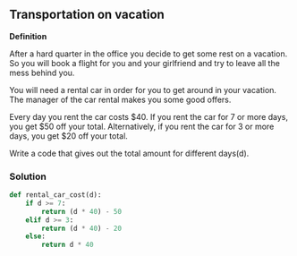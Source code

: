 ## Transportation on vacation

**Definition**

After a hard quarter in the office you decide to get some rest on a vacation. So you will book a flight for you and your girlfriend and try to leave all the mess behind you.

You will need a rental car in order for you to get around in your vacation. The manager of the car rental makes you some good offers.

Every day you rent the car costs $40. If you rent the car for 7 or more days, you get $50 off your total. Alternatively, if you rent the car for 3 or more days, you get $20 off your total.

Write a code that gives out the total amount for different days(d).


### Solution

```python
def rental_car_cost(d):
    if d >= 7:
        return (d * 40) - 50
    elif d >= 3:
        return (d * 40) - 20
    else:
        return d * 40
```
        
